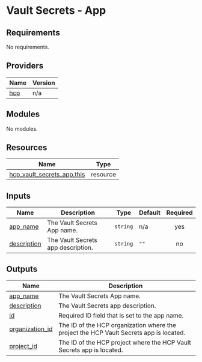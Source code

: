 # Vault Secrets - App

<!-- BEGINNING OF PRE-COMMIT-TERRAFORM DOCS HOOK -->
## Requirements

No requirements.

## Providers

| Name | Version |
|------|---------|
| <a name="provider_hcp"></a> [hcp](#provider\_hcp) | n/a |

## Modules

No modules.

## Resources

| Name | Type |
|------|------|
| [hcp_vault_secrets_app.this](https://registry.terraform.io/providers/hashicorp/hcp/latest/docs/resources/vault_secrets_app) | resource |

## Inputs

| Name | Description | Type | Default | Required |
|------|-------------|------|---------|:--------:|
| <a name="input_app_name"></a> [app\_name](#input\_app\_name) | The Vault Secrets App name. | `string` | n/a | yes |
| <a name="input_description"></a> [description](#input\_description) | The Vault Secrets app description. | `string` | `""` | no |

## Outputs

| Name | Description |
|------|-------------|
| <a name="output_app_name"></a> [app\_name](#output\_app\_name) | The Vault Secrets App name. |
| <a name="output_description"></a> [description](#output\_description) | The Vault Secrets app description. |
| <a name="output_id"></a> [id](#output\_id) | Required ID field that is set to the app name. |
| <a name="output_organization_id"></a> [organization\_id](#output\_organization\_id) | The ID of the HCP organization where the project the HCP Vault Secrets app is located. |
| <a name="output_project_id"></a> [project\_id](#output\_project\_id) | The ID of the HCP project where the HCP Vault Secrets app is located. |
<!-- END OF PRE-COMMIT-TERRAFORM DOCS HOOK -->
